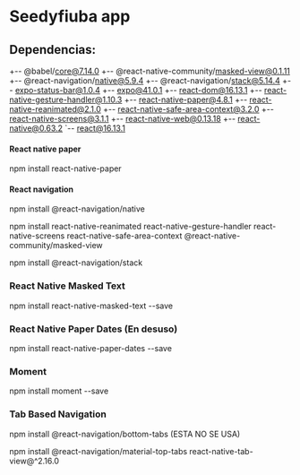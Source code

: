 # Seedyfiuba app


## Dependencias:

+-- @babel/core@7.14.0
+-- @react-native-community/masked-view@0.1.11
+-- @react-navigation/native@5.9.4
+-- @react-navigation/stack@5.14.4
+-- expo-status-bar@1.0.4
+-- expo@41.0.1
+-- react-dom@16.13.1
+-- react-native-gesture-handler@1.10.3
+-- react-native-paper@4.8.1
+-- react-native-reanimated@2.1.0
+-- react-native-safe-area-context@3.2.0
+-- react-native-screens@3.1.1
+-- react-native-web@0.13.18
+-- react-native@0.63.2
`-- react@16.13.1


#### React native paper

npm install react-native-paper

#### React navigation

npm install @react-navigation/native

npm install react-native-reanimated react-native-gesture-handler react-native-screens react-native-safe-area-context @react-native-community/masked-view

npm install @react-navigation/stack

### React Native Masked Text

npm install react-native-masked-text --save

### React Native Paper Dates (En desuso)

npm install react-native-paper-dates --save

### Moment

npm install moment --save

### Tab Based Navigation

npm install @react-navigation/bottom-tabs (ESTA NO SE USA)

npm install @react-navigation/material-top-tabs react-native-tab-view@^2.16.0